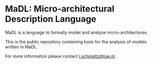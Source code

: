 # MaDL: Micro-architectural Description Language

MaDL is a language to formally model and analyse micro-architectures. 

This is the public repository containing tools for the analysis of models written in MaDL. 

For more information please contact j.schmaltz@tue.nl.
